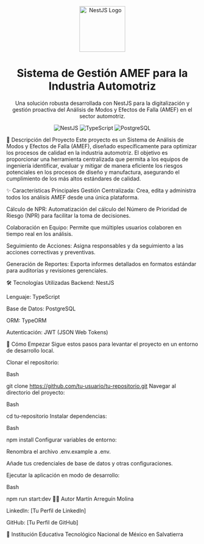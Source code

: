 <p align="center">
<a href="https://nestjs.com/" target="blank"><img src="https://nestjs.com/img/logo-small.svg" width="120" alt="NestJS Logo" /></a>
</p>

<h1 align="center">Sistema de Gestión AMEF para la Industria Automotriz</h1>

<p align="center">
Una solución robusta desarrollada con NestJS para la digitalización y gestión proactiva del Análisis de Modos y Efectos de Falla (AMEF) en el sector automotriz.
</p>

<p align="center">
<img src="https://img.shields.io/badge/NestJS-E0234E?style=for-the-badge&logo=nestjs&logoColor=white" alt="NestJS">
<img src="https://img.shields.io/badge/TypeScript-3178C6?style=for-the-badge&logo=typescript&logoColor=white" alt="TypeScript">
<img src="https://img.shields.io/badge/PostgreSQL-4169E1?style=for-the-badge&logo=postgresql&logoColor=white" alt="PostgreSQL">
</p>

📝 Descripción del Proyecto
Este proyecto es un Sistema de Análisis de Modos y Efectos de Falla (AMEF), diseñado específicamente para optimizar los procesos de calidad en la industria automotriz. El objetivo es proporcionar una herramienta centralizada que permita a los equipos de ingeniería identificar, evaluar y mitigar de manera eficiente los riesgos potenciales en los procesos de diseño y manufactura, asegurando el cumplimiento de los más altos estándares de calidad.

✨ Características Principales
Gestión Centralizada: Crea, edita y administra todos los análisis AMEF desde una única plataforma.

Cálculo de NPR: Automatización del cálculo del Número de Prioridad de Riesgo (NPR) para facilitar la toma de decisiones.

Colaboración en Equipo: Permite que múltiples usuarios colaboren en tiempo real en los análisis.

Seguimiento de Acciones: Asigna responsables y da seguimiento a las acciones correctivas y preventivas.

Generación de Reportes: Exporta informes detallados en formatos estándar para auditorías y revisiones gerenciales.

🛠️ Tecnologías Utilizadas
Backend: NestJS

Lenguaje: TypeScript

Base de Datos: PostgreSQL

ORM: TypeORM

Autenticación: JWT (JSON Web Tokens)

🚀 Cómo Empezar
Sigue estos pasos para levantar el proyecto en un entorno de desarrollo local.

Clonar el repositorio:

Bash

git clone https://github.com/tu-usuario/tu-repositorio.git
Navegar al directorio del proyecto:

Bash

cd tu-repositorio
Instalar dependencias:

Bash

npm install
Configurar variables de entorno:

Renombra el archivo .env.example a .env.

Añade tus credenciales de base de datos y otras configuraciones.

Ejecutar la aplicación en modo de desarrollo:

Bash

npm run start:dev
👨‍💻 Autor
Martín Arreguín Molina

LinkedIn: [Tu Perfil de LinkedIn]

GitHub: [Tu Perfil de GitHub]

🏫 Institución Educativa
Tecnológico Nacional de México en Salvatierra